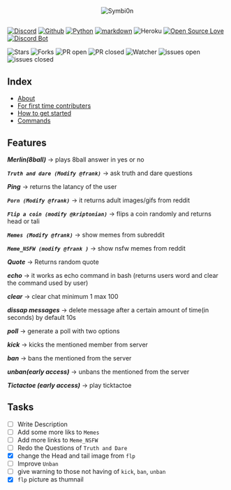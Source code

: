 <p align="center"><img src="https://user-images.githubusercontent.com/74916308/122676831-5355e000-d1fd-11eb-83da-ebc9869cea30.png" alt="Symbi0n"></p>

##
  
[![Discord](https://img.shields.io/badge/Discord-7289DA?style=for-the-badge&logo=discord&logoColor=white)](https://discord.gg/kvMpJWZg3e)
[![Github](https://img.shields.io/badge/GitHub-000000?style=for-the-badge&logo=github&logoColor=white)](https://github.com/kriptonian1/Symbi0n)
[![Python](https://img.shields.io/badge/Python-14354C?style=for-the-badge&logo=python&logoColor=white)](https://discordpy.readthedocs.io/en/stable/)
[![markdown](https://img.shields.io/badge/Markdown-000000?style=for-the-badge&logo=markdown&logoColor=white)](https://www.markdownguide.org/cheat-sheet)
![Heroku](https://img.shields.io/badge/Heroku-430098?style=for-the-badge&logo=heroku&logoColor=white)
[![Open Source Love](https://img.shields.io/badge/Open%E2%9D%A4%EF%B8%8FSource-000000?style=for-the-badge)](https://opensource.com/resources/what-open-source)
[![Discord Bot](https://img.shields.io/badge/Discord_Bot-7289DA?style=for-the-badge&logo=Dependabot&logoColor=white)](https://discord.com/api/oauth2/authorize?client_id=834675482917601310&permissions=8&scope=bot)

![Stars](https://img.shields.io/github/stars/kriptonian1/Symbi0n.svg?style=for-the-badge&logo=stars)
![Forks](https://img.shields.io/github/forks/kriptonian1/Symbi0n.svg?style=for-the-badge&logo=forks)
![PR open](https://img.shields.io/github/issues-pr/kriptonian1/Symbi0n.svg?style=for-the-badge&logo=issues-pr)
![PR closed](https://img.shields.io/github/issues-pr-closed/kriptonian1/Symbi0n.svg?style=for-the-badge&logo=issues-pr-closed)
![Watcher](https://img.shields.io/github/watchers/kriptonian1/Symbi0n.svg?style=for-the-badge&logo=watchers)
![issues open](https://img.shields.io/github/issues/kriptonian1/Symbi0n.svg?style=for-the-badge&logo=issues)
![issues closed](https://img.shields.io/github/issues-closed/kriptonian1/Symbi0n.svg?style=for-the-badge&logo=issues-closed)

##
## Index
- [About]()
- [For first time contributers](https://github.com/firstcontributions/first-contributions)
- [How to get started]()
- [Commands](https://github.com/kriptonian1/Symbi0n/blob/master/Commands.md)


## Features
**_Merlin(8ball)_** -> plays 8ball answer in yes or no

**_```Truth and dare (Modify @frank)```_** -> ask truth and dare questions

**_Ping_** -> returns the latancy of the user

**_```Porn (Modify @frank)```_** -> it returns adult images/gifs from reddit

**_```Flip a coin (modify @kriptonian)```_** -> flips a coin randomly and returns head or tali

**_```Memes (Modify @frank)```_** -> show memes from subreddit

**_```Meme_NSFW (modify @frank )```_** -> show nsfw memes from reddit

**_Quote_** -> Returns random quote

**_echo_** -> it works as echo command in bash (returns users word and clear the command used by user)

**_clear_** -> clear chat minimum 1 max 100

**_dissap messages_** -> delete message after a certain amount of time(in seconds) by default 10s

**_poll_** -> generate a poll with two options

**_kick_** -> kicks the mentioned member from server

**_ban_** -> bans the mentioned from the server

**_unban(early access)_** -> unbans the mentioned from the server

**_Tictactoe (early access)_** -> play ticktactoe 


## Tasks
- [ ] Write Description 
- [ ] Add some more liks to `Memes`
- [ ] Add more links to `Meme_NSFW`
- [ ] Redo the Questions of `Truth and Dare`
- [x] change the Head and tail image from `flp`
- [ ] Improve `Unban`
- [ ] give warning to those not having of `kick`, `ban`, `unban`
- [x] `flp` picture as thumnail

